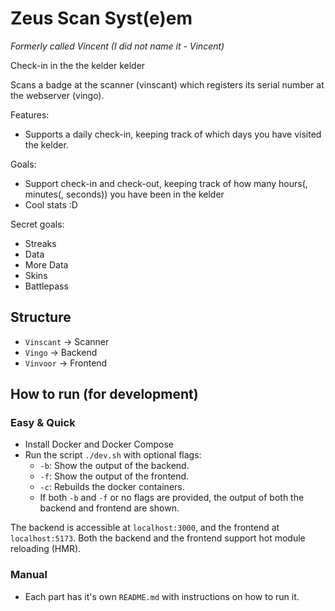# Zeus Scan Syst(e)em

_Formerly called Vincent (I did not name it - Vincent)_

Check-in in the the kelder kelder

Scans a badge at the scanner (vinscant) which registers its serial number at the webserver (vingo).

Features:

- Supports a daily check-in, keeping track of which days you have visited the kelder.

Goals:

- Support check-in and check-out, keeping track of how many hours(, minutes(, seconds)) you have been in the kelder
- Cool stats :D

Secret goals:

- Streaks
- Data
- More Data
- Skins
- Battlepass

## Structure

- `Vinscant` -> Scanner
- `Vingo` -> Backend
- `Vinvoor` -> Frontend

## How to run (for development)

### Easy & Quick

- Install Docker and Docker Compose
- Run the script `./dev.sh` with optional flags:
  - `-b`: Show the output of the backend.
  - `-f`: Show the output of the frontend.
  - `-c`: Rebuilds the docker containers.
  - If both `-b` and `-f` or no flags are provided, the output of both the backend and frontend are shown.

The backend is accessible at `localhost:3000`, and the frontend at `localhost:5173`.
Both the backend and the frontend support hot module reloading (HMR).

### Manual

- Each part has it's own `README.md` with instructions on how to run it.
